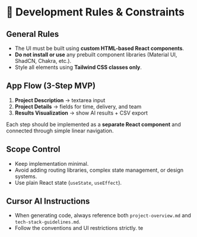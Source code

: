 # 🚦 Development Rules & Constraints

## General Rules
- The UI must be built using **custom HTML-based React components**.
- **Do not install or use** any prebuilt component libraries (Material UI, ShadCN, Chakra, etc.).
- Style all elements using **Tailwind CSS classes only**.

## App Flow (3-Step MVP)
1. **Project Description** → textarea input
2. **Project Details** → fields for time, delivery, and team
3. **Results Visualization** → show AI results + CSV export

Each step should be implemented as a **separate React component** and connected through simple linear navigation.

## Scope Control
- Keep implementation minimal.
- Avoid adding routing libraries, complex state management, or design systems.
- Use plain React state (`useState`, `useEffect`).

## Cursor AI Instructions
- When generating code, always reference both `project-overview.md` and `tech-stack-guidelines.md`.
- Follow the conventions and UI restrictions strictly.
te